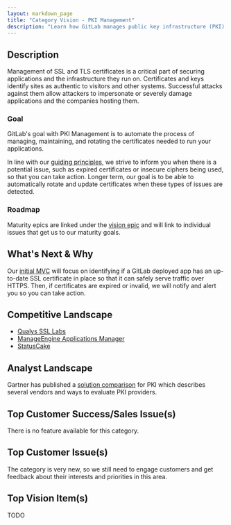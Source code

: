 ```yaml
---
layout: markdown_page
title: "Category Vision - PKI Management"
description: "Learn how GitLab manages public key infrastructure (PKI) to ensure secure communication and authentication in your development process."
---
```


## Description

Management of SSL and TLS certificates is a critical part of securing
applications and the infrastructure they run on. Certificates and keys
identify sites as authentic to visitors and other systems. Successful attacks
against them allow attackers to impersonate or severely damage applications
and the companies hosting them.

### Goal

GitLab's goal with PKI Management is to automate the process of
managing, maintaining, and rotating the certificates needed to run your
applications.

In line with our [guiding principles](https://about.gitlab.com/direction/software_supply_chain_security/#guiding-principles),
we strive to inform you when there is a potential issue, such as expired
certificates or insecure ciphers being used, so that you can take action.
Longer term, our goal is to be able to automatically rotate and update
certificates when these types of issues are detected.

### Roadmap

Maturity epics are linked under the [vision epic](https://gitlab.com/groups/gitlab-org/-/epics/2590)
and will link to individual issues that get us to our maturity goals.

## What's Next & Why

Our [initial MVC](https://gitlab.com/gitlab-org/gitlab/issues/36871) will
focus on identifying if a GitLab deployed
app has an up-to-date SSL certificate in place so that it can safely serve
traffic over HTTPS. Then, if certificates are expired or invalid, we will
notify and alert you so you can take action.

## Competitive Landscape

* [Qualys SSL Labs](http://www.ssllabs.com)
* [ManageEngine Applications Manager](https://www.manageengine.com/)
* [StatusCake](https://www.statuscake.com/)

## Analyst Landscape
Gartner has published a [solution comparison](https://www.gartner.com/en/documents/3909094/solution-comparison-for-pki)
for PKI which describes several vendors and ways to evaluate PKI providers.

## Top Customer Success/Sales Issue(s)

There is no feature available for this category.

## Top Customer Issue(s)

The category is very new, so we still need to engage customers and get
feedback about their interests and priorities in this area.

## Top Vision Item(s)

TODO
